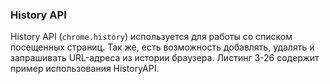 ### History API

History API \(`chrome.history`\) используется для работы со списком посещенных страниц. Так же, есть возможность добавлять, удалять и запрашивать URL-адреса из истории браузера. Листинг 3-26 содержит пример использования HistoryAPI.

